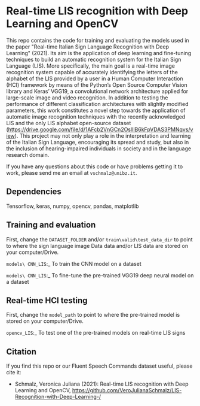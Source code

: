 # Real-time LIS recognition with Deep Learning and OpenCV 


This repo contains the code for training and evaluating the models used in the paper "Real-time Italian Sign Language Recognition
with Deep Learning" (2021). Its aim is the application of deep learning and fine-tuning techniques to build an automatic recognition system for the Italian Sign Language (LIS). More specifically, the main goal is a real-time image recognition system capable of accurately identifying the letters of the alphabet of the LIS provided by a user in a Human Computer Interaction (HCI) framework by means of the Python’s Open Source Computer Vision library and Keras’ VGG19, a convolutional network architecture applied for large-scale image and video recognition. In addition to testing the performance of different classification architectures with slightly modified parameters, this work constitutes a novel step towards the application of automatic image recognition techniques with the recently acknowledged LIS and the only LIS alphabet open-source dataset (https://drive.google.com/file/d/1AFcb2VnGCn2OslIlB6kFpVDAS3PMNqvs/view). 
This project may not only play a role in the interpretation and learning of the Italian Sign Language, encouraging its spread and study, but also in the inclusion of hearing-impaired individuals in society and in the language research domain.

If you have any questions about this code or have problems getting it to work, please send me an email at ```vschmalz@unibz.it```.


## Dependencies
Tensorflow, keras, numpy, opencv, pandas, matplotlib

## Training and evaluation
First, change the ```DATASET_FOLDER``` and/or ```train\valid\test_data_dir``` to point to where the sign language image Data data and/or LIS data are stored on your computer/Drive.

```models\ CNN_LIS```:_ To train the CNN model on a dataset 

```models\ CNN_LIS```:_ To fine-tune the pre-trained VGG19 deep neural model on a dataset 

## Real-time HCI testing 
First, change the ```model_path``` to point to where the pre-trained model is stored on your computer/Drive.

```opencv_LIS```:_ To test one of the pre-trained models on real-time LIS signs  




## Citation
If you find this repo or our Fluent Speech Commands dataset useful, please cite it:

- Schmalz, Veronica Juliana (2021): Real-time LIS recognition with Deep Learning and OpenCV, https://github.com/VeroJulianaSchmalz/LIS-Recognition-with-Deep-Learning-/
